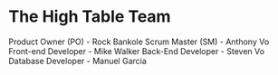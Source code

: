 # The High Table Team
Product Owner (PO) - Rock Bankole
Scrum Master (SM) - Anthony Vo
Front-end Developer - Mike Walker
Back-End Developer - Steven Vo
Database Developer - Manuel Garcia